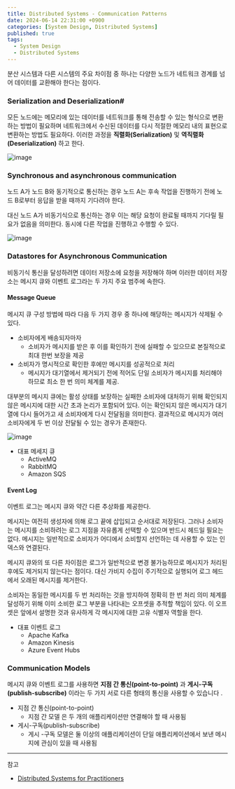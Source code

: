 ```yaml
---
title: Distributed Systems - Communication Patterns
date: 2024-06-14 22:31:00 +0900
categories: [System Design, Distributed Systems]
published: true
tags:
  - System Design
  - Distributed Systems
---
```


분산 시스템과 다른 시스템의 주요 차이점 중 하나는 다양한 노드가 네트워크 경계를 넘어 데이터를 교환해야 한다는 점이다.

### Serialization and Deserialization#

모든 노드에는 메모리에 있는 데이터를 네트워크를 통해 전송할 수 있는 형식으로 변환하는 방법이 필요하며 네트워크에서 수신된 데이터를 다시 적절한 메모리 내의 표현으로 변환하는 방법도 필요하다. 이러한 과정을 **직렬화(Serialization)** 및 **역직렬화(Deserialization)** 하고 한다.

![image](https://miro.medium.com/v2/resize:fit:1150/0*VqYHpIfzrEpi9mp3.jpeg)

### Synchronous and asynchronous communication

노드 A가 노드 B와 동기적으로 통신하는 경우 노드 A는 후속 작업을 진행하기 전에 노드 B로부터 응답을 받을 때까지 기다려야 한다.

대신 노드 A가 비동기식으로 통신하는 경우 이는 해당 요청이 완료될 때까지 기다릴 필요가 없음을 의미한다.
동시에 다른 작업을 진행하고 수행할 수 있다.

![image](https://encrypted-tbn0.gstatic.com/images?q=tbn:ANd9GcSmPnAQrZEC1o6WJ1z09eTCACKLSnfMDRO0Ig&s)

### Datastores for Asynchronous Communication

비동기식 통신을 달성하려면 데이터 저장소에 요청을 저장해야 하며 이러한 데이터 저장소는 메시지 큐와 이벤트 로그라는 두 가지 주요 범주에 속한다.

#### Message Queue

메시지 큐 구성 방법에 따라 다음 두 가지 경우 중 하나에 해당하는 메시지가 삭제될 수 있다.

- 소비자에게 배송되자마자
  -  소비자가 메시지를 받은 후 이를 확인하기 전에 실패할 수 있으므로 본질적으로 최대 한번 보장을 제공
- 소비자가 명시적으로 확인한 후에만 메시지를 성공적으로 처리
  -  메시지가 대기열에서 제거되기 전에 적어도 단일 소비자가 메시지를 처리해야 하므로 최소 한 번 의미 체계를 제공.

대부분의 메시지 큐에는 활성 상태를 보장하는 실패한 소비자에 대처하기 위해 확인되지 않은 메시지에 대한 시간 초과 논리가 포함되어 있다.
이는 확인되지 않은 메시지가 대기열에 다시 들어가고 새 소비자에게 다시 전달됨을 의미한다.
결과적으로 메시지가 여러 소비자에게 두 번 이상 전달될 수 있는 경우가 존재한다.

![image](https://substackcdn.com/image/fetch/w_1200,h_600,c_fill,f_jpg,q_auto:good,fl_progressive:steep,g_auto/https%3A%2F%2Fbucketeer-e05bbc84-baa3-437e-9518-adb32be77984.s3.amazonaws.com%2Fpublic%2Fimages%2F933ba5a8-cf94-4da2-86f2-53e2dc57d5cc_1999x1215.png)

- 대표 메세지 큐
  - ActiveMQ
  - RabbitMQ
  - Amazon SQS 

#### Event Log

이벤트 로그는 메시지 큐와 약간 다른 추상화를 제공한다.

메시지는 여전히 생성자에 의해 로그 끝에 삽입되고 순서대로 저장된다.
그러나 소비자는 메시지를 소비하려는 로그 지점을 자유롭게 선택할 수 있으며 반드시 헤드일 필요는 없다.
메시지는 일반적으로 소비자가 어디에서 소비할지 선언하는 데 사용할 수 있는 인덱스와 연결된다.

메시지 큐와의 또 다른 차이점은 로그가 일반적으로 변경 불가능하므로 메시지가 처리된 후에도 제거되지 않는다는 점이다.
대신 가비지 수집이 주기적으로 실행되어 로그 헤드에서 오래된 메시지를 제거한다.

소비자는 동일한 메시지를 두 번 처리하는 것을 방지하여 정확히 한 번 처리 의미 체계를 달성하기 위해 이미 소비한 로그 부분을 나타내는 오프셋을 추적할 책임이 있다.
이 오프셋은 앞에서 설명한 것과 유사하게 각 메시지에 대한 고유 식별자 역할을 한다.

- 대표 이벤트 로그
  - Apache Kafka
  - Amazon Kinesis
  - Azure Event Hubs 

### Communication Models

메시지 큐와 이벤트 로그를 사용하면 **지점 간 통신(point-to-point)** 과 **게시-구독(publish-subscribe)** 이라는 두 가지 서로 다른 형태의 통신을 사용할 수 있습니다 .

- 지점 간 통신(point-to-point)
  - 지점 간 모델 은 두 개의 애플리케이션만 연결해야 할 때 사용됨
- 게시-구독(publish-subscribe)
  - 게시 -구독 모델은 둘 이상의 애플리케이션이 단일 애플리케이션에서 보낸 메시지에 관심이 있을 때 사용됨

---

참고

- [Distributed Systems for Practitioners](https://www.educative.io/courses/distributed-systems-practitioners)
